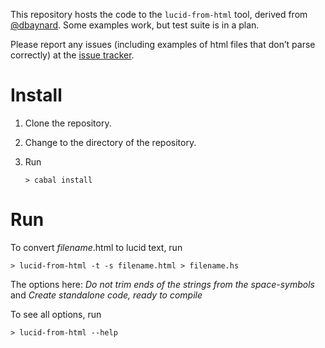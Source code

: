 This repository hosts the code to the `lucid-from-html` tool, derived from [@dbaynard](https://github.com/dbaynard/lucid-from-html/).
Some examples work, but test suite is in a plan.

Please report any issues (including examples of html files that don’t parse correctly) at the [issue tracker](https://github.com/alogic0/lucid-from-html/issues).

# Install

1.  Clone the repository.

2.  Change to the directory of the repository.

3.  Run

        > cabal install

# Run

To convert *filename*.html to lucid text, run

    > lucid-from-html -t -s filename.html > filename.hs

The options here: _Do not trim ends of the strings from the space-symbols_ 
and _Create standalone code, ready to compile_

To see all options, run

    > lucid-from-html --help
